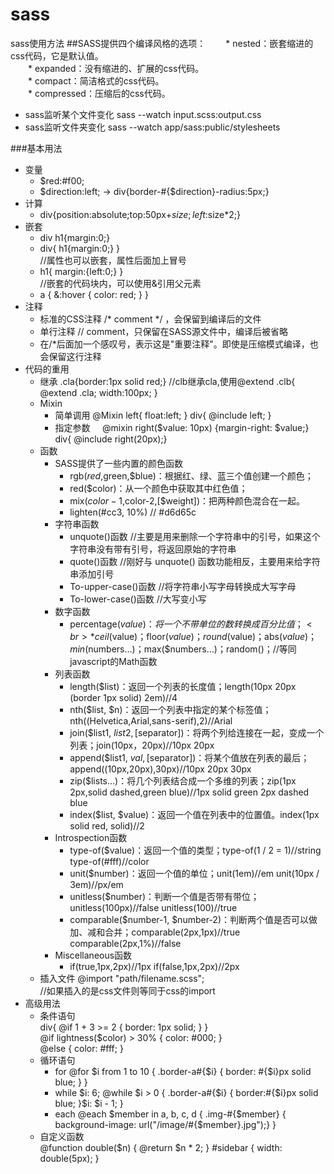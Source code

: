 # sass
sass使用方法
##SASS提供四个编译风格的选项：
　　* nested：嵌套缩进的css代码，它是默认值。<br>
　　* expanded：没有缩进的、扩展的css代码。<br>
　　* compact：简洁格式的css代码。<br>
　　* compressed：压缩后的css代码。<br>
  
+ sass监听某个文件变化
    sass --watch input.scss:output.css
+ sass监听文件夹变化
    sass --watch app/sass:public/stylesheets

###基本用法
+ 变量
  * $red:#f00;
  * $direction:left;  ->  div{border-#{$direction}-radius:5px;}
+ 计算
    * div{position:absolute;top:50px+$size;left:$size*2;}
+ 嵌套
    * div h1{margin:0;}<br>
    * div{ h1{margin:0;} }<br>
    //属性也可以嵌套，属性后面加上冒号
    * h1{ margin:{left:0;} } <br>
     //嵌套的代码块内，可以使用&引用父元素
    * a { &:hover { color: red; } }<br>
+ 注释
    * 标准的CSS注释 /* comment */ ，会保留到编译后的文件
    * 单行注释 // comment，只保留在SASS源文件中，编译后被省略
    * 在/*后面加一个感叹号，表示这是"重要注释"。即使是压缩模式编译，也会保留这行注释
+ 代码的重用
    * 继承
      .cla{border:1px solid red;}
      //clb继承cla,使用@extend
      .clb{ @extend .cla; width:100px; }
    * Mixin
      * 简单调用
      @Mixin left{ float:left; }
      div{ @include left; }
      * 指定参数
      @mixin right($value: 10px) {margin-right: $value;}
      div{ @include right(20px);}
    * 函数
      * SASS提供了一些内置的颜色函数<br>
        * rgb($red,$green,$blue)：根据红、绿、蓝三个值创建一个颜色；<br>
        * red($color)：从一个颜色中获取其中红色值；<br>
        * mix($color-1,$color-2,[$weight])：把两种颜色混合在一起。<br>
        * lighten(#cc3, 10%) // #d6d65c<br>
      * 字符串函数<br>
        * unquote()函数 //主要是用来删除一个字符串中的引号，如果这个字符串没有带有引号，将返回原始的字符串<br>
        * quote()函数   //刚好与  unquote()  函数功能相反，主要用来给字符串添加引号<br>
        * To-upper-case()函数 //将字符串小写字母转换成大写字母<br>
        * To-lower-case()函数 //大写变小写<br>
      * 数字函数<br>
        * percentage($value)：将一个不带单位的数转换成百分比值；<br>
        * ceil($value)；floor($value)；round($value)；abs($value)；min($numbers…)；max($numbers…)；random()；//等同javascript的Math函数
      * 列表函数<br>
        * length($list)：返回一个列表的长度值；length(10px 20px (border 1px solid) 2em)//4<br>
        * nth($list, $n)：返回一个列表中指定的某个标签值；nth((Helvetica,Arial,sans-serif),2)//Arial<br>
        * join($list1, $list2, [$separator])：将两个列给连接在一起，变成一个列表；join(10px，20px)//10px 20px<br>
        * append($list1, $val, [$separator])：将某个值放在列表的最后；append((10px,20px),30px)//10px 20px 30px<br>
        * zip($lists…)：将几个列表结合成一个多维的列表；zip(1px 2px,solid dashed,green blue)//1px solid green 2px dashed blue<br>
        * index($list, $value)：返回一个值在列表中的位置值。index(1px solid red, solid)//2<br>
      * Introspection函数<br>
        * type-of($value)：返回一个值的类型；type-of(1 / 2 = 1)//string  type-of(#fff)//color<br>
        * unit($number)：返回一个值的单位；unit(1em)//em  unit(10px / 3em)//px/em<br>
        * unitless($number)：判断一个值是否带有带位；unitless(100px)//false  unitless(100)//true<br>
        * comparable($number-1, $number-2)：判断两个值是否可以做加、减和合并；comparable(2px,1px)//true  comparable(2px,1%)//false<br>
      * Miscellaneous函数
        * if(true,1px,2px)//1px  if(false,1px,2px)//2px
    * 插入文件
      @import "path/filename.scss";<br>
      //如果插入的是css文件则等同于css的import
+ 高级用法  
    * 条件语句<br>
      div{ @if 1 + 3 >= 2 { border: 1px solid; } }<br>
      @if lightness($color) > 30% { color: #000; } <br>
      @else { color: #fff; }
    * 循环语句
      * for 
         @for $i from 1 to 10 { .border-a#{$i} { border: #{$i}px solid blue; } }
      * while
         $i: 6;
         @while $i > 0 { .border-a#{$i} { border:#{$i}px solid blue; }$i: $i - 1; }
      * each
         @each $member in a, b, c, d { .img-#{$member} { background-image: url("/image/#{$member}.jpg");} }  
    * 自定义函数<br>
       @function double($n) { @return $n * 2; }
       \#sidebar { width: double(5px); }
